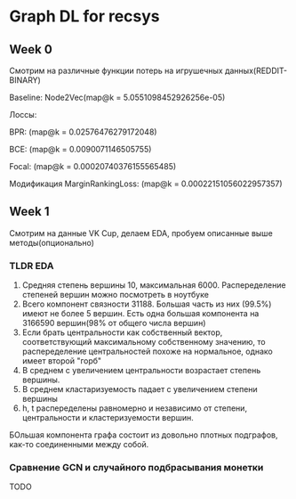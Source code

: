 # Graph DL for recsys

## Week 0

Смотрим на различные функции потерь на игрушечных данных(REDDIT-BINARY)

Baseline: Node2Vec(map@k = 5.0551098452926256e-05)

Лоссы:

BPR: (map@k = 0.02576476279172048)

BCE: (map@k = 0.0090071146505755)

Focal: (map@k = 0.00020740376155565485)

Модификация MarginRankingLoss: (map@k = 0.00022151056022957357)

## Week 1

Смотрим на данные VK Cup, делаем EDA, пробуем описанные выше методы(опционально)

### TLDR EDA

1. Средняя степень вершины 10, максимальная 6000. Распеределение степеней вершин можно посмотреть в ноутбуке
2. Всего компонент связности 31188. Большая часть из них (99.5%) имеют не более 5 вершин. Есть одна большая компонента на 3166590 вершин(98% от общего числа вершин)
3. Если брать центральности как собственный вектор, соответствующий максимальному собственному значению, то распеределение центральностей похоже на нормальное, однако имеет второй "горб"
4. В среднем с увеличением центральности возрастает степень вершины.
5. В среднем кластаризуемость падает с увеличением степени вершины
6. h, t распеределены равномерно и независимо от степени, центральности и кластеризуемости вершин.

БОльшая компонента графа состоит из довольно плотных подграфов, как-то соединенными между собой. 

### Сравнение GCN и случайного подбрасывания монетки 

TODO

